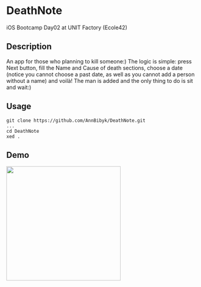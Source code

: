 # DeathNote
iOS Bootcamp Day02 at UNIT Factory (Ecole42)

## Description

An app for those who planning to kill someone:) The logic is simple: press Next button, fill the Name and Cause of death sections, choose a date (notice you cannot choose a past date, as well as you cannot add a person without a name) and voilà! 
The man is added and the only thing to do is sit and wait:)

## Usage

```
git clone https://github.com/AnnBibyk/DeathNote.git
...
cd DeathNote
xed .
```

## Demo

<img src="https://media.giphy.com/media/21RwjhOOkfenUGteQz/source.gif" width="300">


